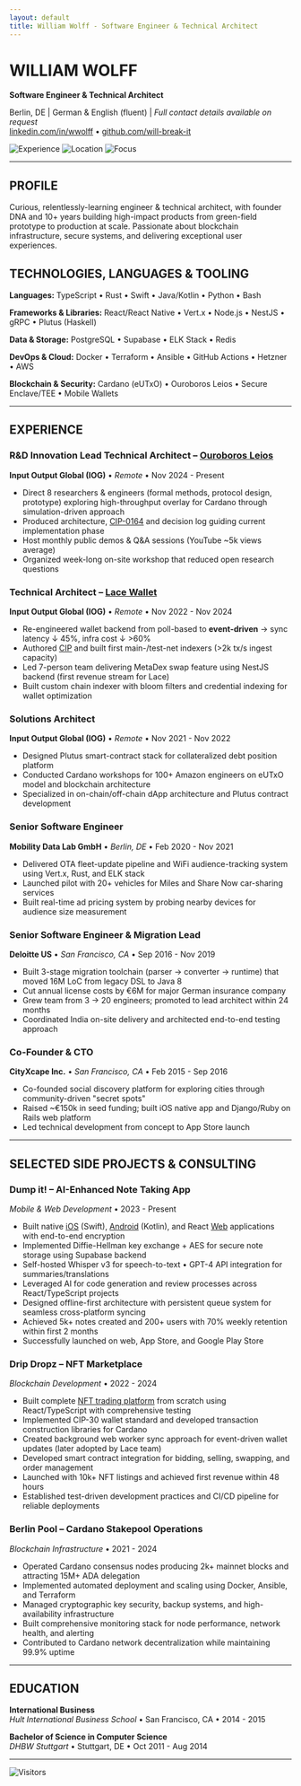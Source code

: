 ```yaml
---
layout: default
title: William Wolff - Software Engineer & Technical Architect
---
```


# WILLIAM WOLFF
**Software Engineer & Technical Architect**

Berlin, DE | German & English (fluent) | *Full contact details available on request*  
[linkedin.com/in/wwolff](https://linkedin.com/in/wwolff) • [github.com/will-break-it](https://github.com/will-break-it)

![Experience](https://img.shields.io/badge/Experience-10%2B%20Years-2196F3?style=flat) ![Location](https://img.shields.io/badge/Location-Berlin%2C%20DE-4CAF50?style=flat) ![Focus](https://img.shields.io/badge/Focus-Blockchain%20%26%20R%26D-9C27B0?style=flat)

---

## PROFILE

Curious, relentlessly-learning engineer & technical architect, with founder DNA and 10+ years building high-impact products from green-field prototype to production at scale. Passionate about blockchain infrastructure, secure systems, and delivering exceptional user experiences.

## TECHNOLOGIES, LANGUAGES & TOOLING

**Languages:** TypeScript • Rust • Swift • Java/Kotlin • Python • Bash

**Frameworks & Libraries:** React/React Native • Vert.x • Node.js • NestJS • gRPC • Plutus (Haskell)

**Data & Storage:** PostgreSQL • Supabase • ELK Stack • Redis

**DevOps & Cloud:** Docker • Terraform • Ansible • GitHub Actions • Hetzner • AWS

**Blockchain & Security:** Cardano (eUTxO) • Ouroboros Leios • Secure Enclave/TEE • Mobile Wallets

---

## EXPERIENCE

### **R&D Innovation Lead Technical Architect – [Ouroboros Leios](https://www.youtube.com/watch?v=YEcYVygdhzU)**
**Input Output Global (IOG)** • *Remote* • <span class="date">Nov 2024 - Present</span>
- Direct 8 researchers & engineers (formal methods, protocol design, prototype) exploring high-throughput overlay for Cardano through simulation-driven approach
- Produced architecture, [CIP-0164](https://github.com/cardano-scaling/CIPs/blob/leios/CIP-0164/README.md) and decision log guiding current implementation phase
- Host monthly public demos & Q&A sessions (YouTube ~5k views average)
- Organized week-long on-site workshop that reduced open research questions

### **Technical Architect – [Lace Wallet](https://www.lace.io/)**
**Input Output Global (IOG)** • *Remote* • <span class="date">Nov 2022 - Nov 2024</span>
- Re-engineered wallet backend from poll-based to **event-driven** → sync latency ↓ 45%, infra cost ↓ >60%
- Authored [CIP](https://github.com/will-break-it/wallet-architecture/tree/main/docs/CIP/CIP-XXXX) and built first main-/test-net indexers (>2k tx/s ingest capacity)
- Led 7-person team delivering MetaDex swap feature using NestJS backend (first revenue stream for Lace)
- Built custom chain indexer with bloom filters and credential indexing for wallet optimization

### **Solutions Architect**
**Input Output Global (IOG)** • *Remote* • <span class="date">Nov 2021 - Nov 2022</span>
- Designed Plutus smart-contract stack for collateralized debt position platform
- Conducted Cardano workshops for 100+ Amazon engineers on eUTxO model and blockchain architecture
- Specialized in on-chain/off-chain dApp architecture and Plutus contract development

### **Senior Software Engineer**
**Mobility Data Lab GmbH** • *Berlin, DE* • <span class="date">Feb 2020 - Nov 2021</span>
- Delivered OTA fleet-update pipeline and WiFi audience-tracking system using Vert.x, Rust, and ELK stack
- Launched pilot with 20+ vehicles for Miles and Share Now car-sharing services
- Built real-time ad pricing system by probing nearby devices for audience size measurement

### **Senior Software Engineer & Migration Lead**
**Deloitte US** • *San Francisco, CA* • <span class="date">Sep 2016 - Nov 2019</span>
- Built 3-stage migration toolchain (parser → converter → runtime) that moved 16M LoC from legacy DSL to Java 8
- Cut annual license costs by €6M for major German insurance company
- Grew team from 3 → 20 engineers; promoted to lead architect within 24 months
- Coordinated India on-site delivery and architected end-to-end testing approach

### **Co-Founder & CTO**
**CityXcape Inc.** • *San Francisco, CA* • <span class="date">Feb 2015 - Sep 2016</span>
- Co-founded social discovery platform for exploring cities through community-driven "secret spots"
- Raised ~€150k in seed funding; built iOS native app and Django/Ruby on Rails web platform
- Led technical development from concept to App Store launch

---

## SELECTED SIDE PROJECTS & CONSULTING

### **Dump it! – AI-Enhanced Note Taking App**
*Mobile & Web Development* • <span class="date">2023 - Present</span>
- Built native [iOS](https://apps.apple.com/de/app/dump-it/id6448620477) (Swift), [Android](https://play.google.com/store/apps/details?id=app.dump.it) (Kotlin), and React [Web](https://dumpit.app) applications with end-to-end encryption
- Implemented Diffie-Hellman key exchange + AES for secure note storage using Supabase backend
- Self-hosted Whisper v3 for speech-to-text • GPT-4 API integration for summaries/translations
- Leveraged AI for code generation and review processes across React/TypeScript projects
- Designed offline-first architecture with persistent queue system for seamless cross-platform syncing
- Achieved 5k+ notes created and 200+ users with 70% weekly retention within first 2 months
- Successfully launched on web, App Store, and Google Play Store

### **Drip Dropz – NFT Marketplace**
*Blockchain Development* • <span class="date">2022 - 2024</span>
- Built complete [NFT trading platform](https://dripdropz.io/) from scratch using React/TypeScript with comprehensive testing
- Implemented CIP-30 wallet standard and developed transaction construction libraries for Cardano
- Created background web worker sync approach for event-driven wallet updates (later adopted by Lace team)
- Developed smart contract integration for bidding, selling, swapping, and order management
- Launched with 10k+ NFT listings and achieved first revenue within 48 hours
- Established test-driven development practices and CI/CD pipeline for reliable deployments

### **Berlin Pool – Cardano Stakepool Operations**
*Blockchain Infrastructure* • <span class="date">2021 - 2024</span>
- Operated Cardano consensus nodes producing 2k+ mainnet blocks and attracting 15M+ ADA delegation
- Implemented automated deployment and scaling using Docker, Ansible, and Terraform
- Managed cryptographic key security, backup systems, and high-availability infrastructure
- Built comprehensive monitoring stack for node performance, network health, and alerting
- Contributed to Cardano network decentralization while maintaining 99.9% uptime

---

## EDUCATION

**International Business**  
*Hult International Business School* • San Francisco, CA • <span class="date">2014 - 2015</span>

**Bachelor of Science in Computer Science**  
*DHBW Stuttgart* • Stuttgart, DE • <span class="date">Oct 2011 - Aug 2014</span>

---

![Visitors](https://visitor-badge.laobi.icu/badge?page_id=will-break-it.github.io&color=2196F3&style=flat-square) 
